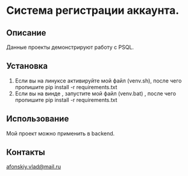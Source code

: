 # Система регистрации аккаунта.

## Описание
Данные проекты демонстрируют работу с PSQL.

## Установка
1. Если вы на линуксе активируйте мой файл (venv.sh), после чего пропишите pip install -r requirements.txt
2. Если вы на винде , запустите мой файл (venv.bat) , после чего пропишите pip install -r requirements.txt

## Использование
Мой проект можно применить в backend.

## Контакты
afonskiy.vlad@mail.ru 
